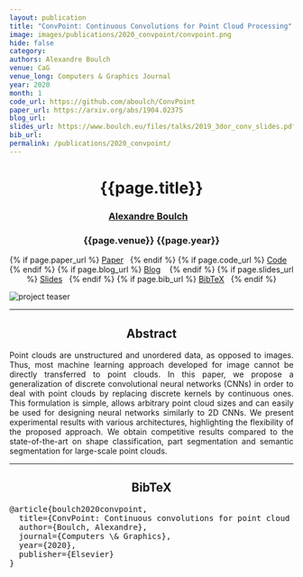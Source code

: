 ```yaml
---
layout: publication
title: "ConvPoint: Continuous Convolutions for Point Cloud Processing"
image: images/publications/2020_convpoint/convpoint.png
hide: false
category:
authors: Alexandre Boulch
venue: CaG
venue_long: Computers & Graphics Journal
year: 2020
month: 1
code_url: https://github.com/aboulch/ConvPoint
paper_url: https://arxiv.org/abs/1904.02375
blog_url:
slides_url: https://www.boulch.eu/files/talks/2019_3dor_conv_slides.pdf
bib_url:
permalink: /publications/2020_convpoint/
---
```


<h1 align="center"> {{page.title}} </h1>
<!-- Simple call of authors -->
<!-- <h3 align="center"> {{page.authors}} </h3> -->
<!-- Alternatively you can add links to author pages -->
<h3 align="center">
<a href="https://www.boulch.eu/">Alexandre Boulch</a> &nbsp;&nbsp;
</h3>


<h3 align="center"> {{page.venue}} {{page.year}} </h3>

<div align="center">
  <p>
    {% if page.paper_url %}
    <a href="{{ page.paper_url }}"><i class="far fa-file-pdf"></i> Paper</a>&nbsp;&nbsp;
    {% endif %}
    {% if page.code_url %}
    <a href="{{ page.code_url }}"><i class="fab fa-github"></i> Code</a> &nbsp;&nbsp;
    {% endif %}
    {% if page.blog_url %}
    <a href="{{ page.blog_url }}"><i class="fab fa-blogger"></i> Blog</a> &nbsp;&nbsp;
    {% endif %}
    {% if page.slides_url %}
    <a href="{{ page.slides_url }}"><i class="far fa-file-pdf"></i> Slides</a>&nbsp;&nbsp;
    {% endif %}
    {% if page.bib_url %}
    <a href="{{ page.bib_url}}"><i class="far fa-file-alt"></i> BibTeX</a>&nbsp;&nbsp;
    {% endif %}
  </p>
</div>

<div class="publication-teaser">
    <img src="../../{{ page.image }}" alt="project teaser"/>
</div>


<hr>

<h2  align="center"> Abstract</h2>

<p align="justify">
Point clouds are unstructured and unordered data, as opposed to images. Thus, most machine learning approach developed for image cannot be directly transferred to point clouds. In this paper, we propose a generalization of discrete convolutional neural networks (CNNs) in order to deal with point clouds by replacing discrete kernels by continuous ones. This formulation is simple, allows arbitrary point cloud sizes and can easily be used for designing neural networks similarly to 2D CNNs. We present experimental results with various architectures, highlighting the flexibility of the proposed approach. We obtain competitive results compared to the state-of-the-art on shape classification, part segmentation and semantic segmentation for large-scale point clouds.</p>


<hr>


<h2  align="center">BibTeX</h2>
<left>
  <pre class="bibtex-box">
@article{boulch2020convpoint,
  title={ConvPoint: Continuous convolutions for point cloud processing},
  author={Boulch, Alexandre},
  journal={Computers \& Graphics},
  year={2020},
  publisher={Elsevier}
}</pre>
</left>

<br>
